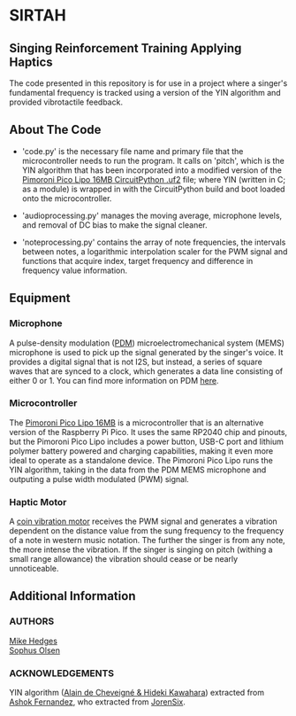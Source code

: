 # SIRTAH
## Singing Reinforcement Training Applying Haptics
The code presented in this repository is for use in a project where a singer's fundamental frequency is tracked using a version of the YIN algorithm and provided vibrotactile feedback.

## About The Code
* 'code.py' is the necessary file name and primary file that the microcontroller needs to run the program. It calls on 'pitch', which is the YIN algorithm that has been incorporated into a modified version of the [Pimoroni Pico Lipo 16MB CircuitPython .uf2](https://circuitpython.org/board/pimoroni_picolipo_16mb/) file; where YIN (written in C; as a module) is wrapped in with the CircuitPython build and boot loaded onto the microcontroller. 

* 'audioprocessing.py' manages the moving average, microphone levels, and removal of DC bias to make the signal cleaner. 

* 'noteprocessing.py' contains the array of note frequencies, the intervals between notes, a logarithmic interpolation scaler for the PWM signal and functions that acquire index, target frequency and difference in frequency value information.

## Equipment
### Microphone
A pulse-density modulation ([PDM](https://www.adafruit.com/product/3492)) microelectromechanical system (MEMS) microphone is used to pick up the signal generated by the singer's voice. It provides a digital signal that is not I2S, but instead, a series of square waves that are synced to a clock, which generates a data line consisting of either 0 or 1. You can find more information on PDM [here](https://learn.adafruit.com/adafruit-pdm-microphone-breakout/).

### Microcontroller
The [Pimoroni Pico Lipo 16MB](https://shop.pimoroni.com/products/pimoroni-pico-lipo?variant=39335427080275) is a microcontroller that is an alternative version of the Raspberry Pi Pico. It uses the same RP2040 chip and pinouts, but the Pimoroni Pico Lipo includes a power button, USB-C port and lithium polymer battery powered and charging capabilities, making it even more ideal to operate as a standalone device. The Pimoroni Pico Lipo runs the YIN algorithm, taking in the data from the PDM MEMS microphone and outputing a pulse width modulated (PWM) signal.

### Haptic Motor
A [coin vibration motor](https://www.adafruit.com/product/1201) receives the PWM signal and generates a vibration dependent on the distance value from the sung frequency to the frequency of a note in western music notation. The further the singer is from any note, the more intense the vibration. If the singer is singing on pitch (withing a small range allowance) the vibration should cease or be nearly unnoticeable.

## Additional Information

### AUTHORS
[Mike Hedges](https://github.com/M1K3Hedges/)
<br>
[Sophus Olsen](https://github.com/sbo-mm/)

### ACKNOWLEDGEMENTS
YIN algorithm ([Alain de Cheveigné & Hideki Kawahara](https://asa.scitation.org/doi/abs/10.1121/1.1458024)) extracted from [Ashok Fernandez](https://github.com/ashokfernandez/), who extracted from [JorenSix](https://github.com/JorenSix/).
